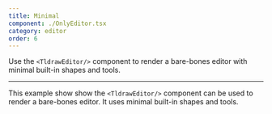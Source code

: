 ```yaml
---
title: Minimal
component: ./OnlyEditor.tsx
category: editor
order: 6
---
```


Use the `<TldrawEditor/>` component to render a bare-bones editor with minimal built-in shapes and tools.

---

This example show show the `<TldrawEditor/>` component can be used to render a bare-bones editor. It uses minimal built-in shapes and tools.
